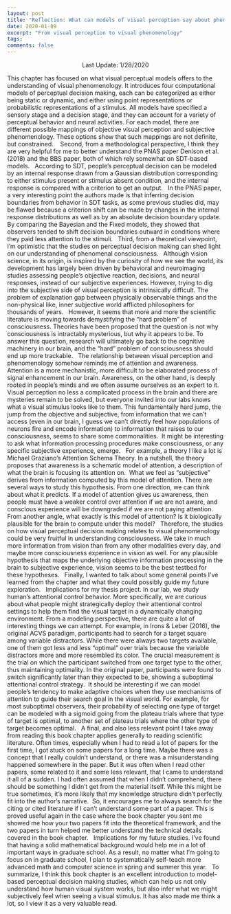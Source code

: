 ```yaml
---
layout: post
title: "Reflection: What can models of visual perception say about phenomenology"
date: 2020-01-09
excerpt: "From visual perception to visual phenomenology"
tags:
comments: false
---
```


<p align=center> Last Update: 1/28/2020 </p>

This chapter has focused on what visual perceptual models offers to the understanding of visual phenomenology. It introduces four computational models of perceptual decision making, each can be categorized as either being static or dynamic, and either using point representations or probabilistic representations of a stimulus. All models have specified a sensory stage and a decision stage, and they can account for a variety of perceptual behavior and neural activities. For each model, there are different possible mappings of objective visual perception and subjective phenomenology. These options show that such mappings are not definite, but constrained. 
 
Second, from a methodological perspective, I think they are very helpful for me to better understand the PNAS paper Denison et al. (2018) and the BBS paper, both of which rely somewhat on SDT-based models.
 
According to SDT, people’s perceptual decision can be modeled by an internal response drawn from a Gaussian distribution corresponding to either stimulus present or stimulus absent condition, and the internal response is compared with a criterion to get an output.
 
In the PNAS paper, a very interesting point the authors made is that inferring decision boundaries from behavior in SDT tasks, as some previous studies did, may be flawed because a criterion shift can be made by changes in the internal response distributions as well as by an absolute decision boundary update. By comparing the Bayesian and the Fixed models, they showed that observers tended to shift decision boundaries outward in conditions where they paid less attention to the stimuli.
 
Third, from a theoretical viewpoint, I’m optimistic that the studies on perceptual decision making can shed light on our understanding of phenomenal consciousness.
 
Although vision science, in its origin, is inspired by the curiosity of how we see the world, its development has largely been driven by behavioral and neuroimaging studies assessing people’s objective reaction, decisions, and neural responses, instead of our subjective experiences. However, trying to dig into the subjective side of visual perception is intrinsically difficult. The problem of explanation gap between physically observable things and the non-physical like, inner subjective world afflicted philosophers for thousands of years.
 
However, it seems that more and more the scientific literature is moving towards demystifying the “hard problem” of consciousness. Theories have been proposed that the question is not why consciousness is intractably mysterious, but why it appears to be. To answer this question, research will ultimately go back to the cognitive machinery in our brain, and the “hard” problem of consciousness should end up more trackable.
 
The relationship between visual perception and phenomenology somehow reminds me of attention and awareness.  Attention is a more mechanistic, more difficult to be elaborated process of signal enhancement in our brain. Awareness, on the other hand, is deeply rooted in people’s minds and we often assume ourselves as an expert to it.  Visual perception no less a complicated process in the brain and there are mysteries remain to be solved, but everyone invited into our labs knows what a visual stimulus looks like to them.  This fundamentally hard jump, the jump from the objective and subjective, from information that we can’t access (even in our brain, I guess we can’t directly feel how populations of neurons fire and encode information) to information that raises to our consciousness, seems to share some commonalities.  It might be interesting to ask what information processing procedures make consciousness, or any specific subjective experience, emerge.
 
For example, a theory I like a lot is Michael Graziano’s Attention Schema Theory. In a nutshell, the theory proposes that awareness is a schematic model of attention, a description of what the brain is focusing its attention on.  What we feel as “subjective” derives from information computed by this model of attention.  There are several ways to study this hypothesis. From one direction, we can think about what it predicts. If a model of attention gives us awareness, then people must have a weaker control over attention if we are not aware, and conscious experience will be downgraded if we are not paying attention. From another angle, what exactly is this model of attention? Is it biologically plausible for the brain to compute under this model?
 
Therefore, the studies on how visual perceptual decision making relates to visual phenomenology could be very fruitful in understanding consciousness. We take in much more information from vision than from any other modalities every day, and maybe more consciousness experience in vision as well. For any plausible hypothesis that maps the underlying objective information processing in the brain to subjective experience, vision seems to be the best testbed for these hypotheses.
 
Finally, I wanted to talk about some general points I’ve learned from the chapter and what they could possibly guide my future exploration.
 
Implications for my thesis project. In our lab, we study human’s attentional control behavior. More specifically, we are curious about what people might strategically deploy their attentional control settings to help them find the visual target in a dynamically changing environment. From a modeling perspective, there are quite a lot of interesting things we can attempt. For example, in Irons & Leber (2016), the original ACVS paradigm, participants had to search for a target square among variable distractors. While there were always two targets available, one of them got less and less “optimal” over trials because the variable distractors more and more resembled its color. The crucial measurement is the trial on which the participant switched from one target type to the other, thus maintaining optimality. In the original paper, participants were found to switch significantly later than they expected to be, showing a suboptimal attentional control strategy.  It should be interesting if we can model people’s tendency to make adaptive choices when they use mechanisms of attention to guide their search goal in the visual world. For example, for most suboptimal observers, their probability of selecting one type of target can be modeled with a sigmoid going from the plateau trials where that type of target is optimal, to another set of plateau trials where the other type of target becomes optimal.
 
A final, and also less relevant point I take away from reading this book chapter applies generally to reading scientific literature. Often times, especially when I had to read a lot of papers for the first time, I got stuck on some papers for a long time. Maybe there was a concept that I really couldn’t understand, or there was a misunderstanding happened somewhere in the paper. But it was often when I read other papers, some related to it and some less relevant, that I came to understand it all of a sudden. I had often assumed that when I didn’t comprehend, there should be something I didn’t get from the material itself. While this might be true sometimes, it’s more likely that my knowledge structure didn’t perfectly fit into the author’s narrative.  So, it encourages me to always search for the citing or cited literature if I can’t understand some part of a paper. This is proved useful again in the case where the book chapter you sent me showed me how your two papers fit into the theoretical framework, and the two papers in turn helped me better understand the technical details covered in the book chapter.
 
Implications for my future studies. I’ve found that having a solid mathematical background would help me in a lot of important ways in graduate school. As a result, no matter what I’m going to focus on in graduate school, I plan to systematically self-teach more advanced math and computer science in spring and summer this year.
 
To summarize, I think this book chapter is an excellent introduction to model-based perceptual decision making studies, which can help us not only understand how human visual system works, but also infer what we might subjectively feel when seeing a visual stimulus. It has also made me think a lot, so I view it as a very valuable read.
